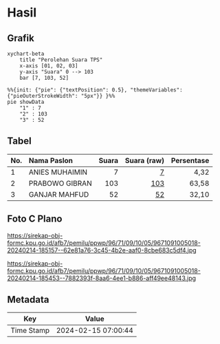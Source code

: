 # Hasil

## Grafik

```mermaid
xychart-beta
    title "Perolehan Suara TPS"
    x-axis [01, 02, 03]
    y-axis "Suara" 0 --> 103
    bar [7, 103, 52]
```

```mermaid
%%{init: {"pie": {"textPosition": 0.5}, "themeVariables": {"pieOuterStrokeWidth": "5px"}} }%%
pie showData
    "1" : 7
    "2" : 103
    "3" : 52
```

## Tabel

| No. | Nama Paslon    | Suara | Suara (raw) | Persentase |
|:--- |:-------------- | -----:| -----------:| ----------:|
| 1   | ANIES MUHAIMIN | 7     | [7][p-1]    | 4,32       |
| 2   | PRABOWO GIBRAN | 103   | [103][p-2]  | 63,58      |
| 3   | GANJAR MAHFUD  | 52    | [52][p-3]   | 32,10      |


[p-1]: https://github.com/gigit-pemilu/pemilu-2024-96-papua-barat-daya/blob/main/pilpres/hitung-suara/sub/96-papua-barat-daya/sub/71-kota-sorong/sub/09-malaimsimsa/sub/1005-malamso/sub/018-tps/sub/paslon-1.txt
[p-2]: https://github.com/gigit-pemilu/pemilu-2024-96-papua-barat-daya/blob/main/pilpres/hitung-suara/sub/96-papua-barat-daya/sub/71-kota-sorong/sub/09-malaimsimsa/sub/1005-malamso/sub/018-tps/sub/paslon-2.txt
[p-3]: https://github.com/gigit-pemilu/pemilu-2024-96-papua-barat-daya/blob/main/pilpres/hitung-suara/sub/96-papua-barat-daya/sub/71-kota-sorong/sub/09-malaimsimsa/sub/1005-malamso/sub/018-tps/sub/paslon-3.txt

## Foto C Plano

https://sirekap-obj-formc.kpu.go.id/afb7/pemilu/ppwp/96/71/09/10/05/9671091005018-20240214-185157--62e81a76-3c45-4b2e-aaf0-8cbe683c5df4.jpg

https://sirekap-obj-formc.kpu.go.id/afb7/pemilu/ppwp/96/71/09/10/05/9671091005018-20240214-185453--7882393f-8aa6-4ee1-b886-aff49ee48143.jpg


## Metadata

| Key        | Value               |
| ---------- | ------------------- |
| Time Stamp | 2024-02-15 07:00:44 |



